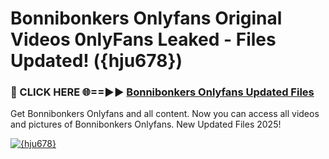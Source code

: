 # Bonnibonkers Onlyfans Original Videos 0nlyFans Leaked - Files Updated! ({hju678})

<h3>🔴 CLICK HERE 🌐==►► <a href="https://tinyurl.com/ms9xzufz" rel="nofollow">Bonnibonkers Onlyfans Updated Files</a></h3>

Get Bonnibonkers Onlyfans and all content. Now you can access all videos and pictures of Bonnibonkers Onlyfans. New Updated Files 2025!

[![{hju678}](https://i.imgur.com/PQ7UWWw.gif)](https://tinyurl.com/ms9xzufz)